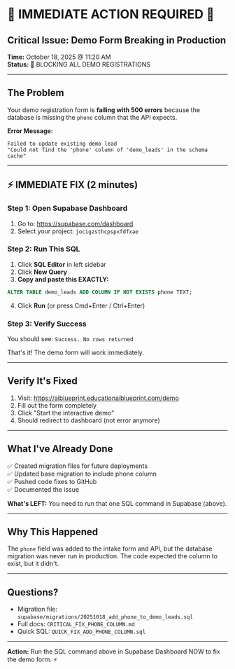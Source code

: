 # 🚨 IMMEDIATE ACTION REQUIRED 🚨

## Critical Issue: Demo Form Breaking in Production

**Time:** October 18, 2025 @ 11:20 AM  
**Status:** 🔴 BLOCKING ALL DEMO REGISTRATIONS

---

## The Problem

Your demo registration form is **failing with 500 errors** because the database is missing the `phone` column that the API expects.

**Error Message:**
```
Failed to update existing demo lead
"Could not find the 'phone' column of 'demo_leads' in the schema cache"
```

---

## ⚡ IMMEDIATE FIX (2 minutes)

### Step 1: Open Supabase Dashboard
1. Go to: https://supabase.com/dashboard
2. Select your project: `jocigzsthcpspxfdfxae`

### Step 2: Run This SQL
1. Click **SQL Editor** in left sidebar
2. Click **New Query**
3. **Copy and paste this EXACTLY:**

```sql
ALTER TABLE demo_leads ADD COLUMN IF NOT EXISTS phone TEXT;
```

4. Click **Run** (or press Cmd+Enter / Ctrl+Enter)

### Step 3: Verify Success
You should see: `Success. No rows returned`

That's it! The demo form will work immediately.

---

## Verify It's Fixed

1. Visit: https://aiblueprint.educationaiblueprint.com/demo
2. Fill out the form completely
3. Click "Start the interactive demo"
4. Should redirect to dashboard (not error anymore)

---

## What I've Already Done

✅ Created migration files for future deployments  
✅ Updated base migration to include phone column  
✅ Pushed code fixes to GitHub  
✅ Documented the issue  

**What's LEFT:** You need to run that one SQL command in Supabase (above).

---

## Why This Happened

The `phone` field was added to the intake form and API, but the database migration was never run in production. The code expected the column to exist, but it didn't.

---

## Questions?

- Migration file: `supabase/migrations/20251018_add_phone_to_demo_leads.sql`
- Full docs: `CRITICAL_FIX_PHONE_COLUMN.md`
- Quick SQL: `QUICK_FIX_ADD_PHONE_COLUMN.sql`

---

**Action:** Run the SQL command above in Supabase Dashboard NOW to fix the demo form. ⚡
